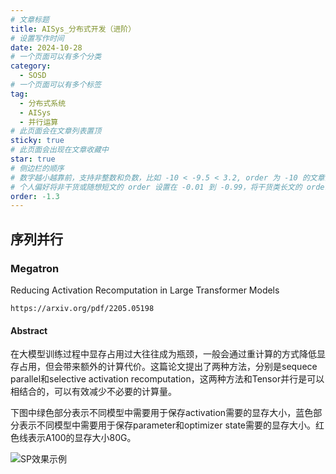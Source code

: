 ```yaml
---
# 文章标题
title: AISys_分布式开发（进阶）
# 设置写作时间
date: 2024-10-28
# 一个页面可以有多个分类
category:
  - SOSD
# 一个页面可以有多个标签
tag:
  - 分布式系统
  - AISys
  - 并行运算
# 此页面会在文章列表置顶
sticky: true
# 此页面会出现在文章收藏中
star: true
# 侧边栏的顺序
# 数字越小越靠前，支持非整数和负数，比如 -10 < -9.5 < 3.2, order 为 -10 的文章会最靠上。
# 个人偏好将非干货或随想短文的 order 设置在 -0.01 到 -0.99，将干货类长文的 order 设置在 -1 到负无穷。每次新增文章都会在上一篇的基础上递减 order 值。
order: -1.3
---
```

## 序列并行

### Megatron

Reducing Activation Recomputation in Large Transformer Models

`https://arxiv.org/pdf/2205.05198`

#### Abstract

在大模型训练过程中显存占用过大往往成为瓶颈，一般会通过重计算的方式降低显存占用，但会带来额外的计算代价。这篇论文提出了两种方法，分别是sequece parallel和selective activation recomputation，这两种方法和Tensor并行是可以相结合的，可以有效减少不必要的计算量。

下图中绿色部分表示不同模型中需要用于保存activation需要的显存大小，蓝色部分表示不同模型中需要用于保存parameter和optimizer state需要的显存大小。红色线表示A100的显存大小80G。

![SP效果示例](../.vuepress/public/img/SP1.png)